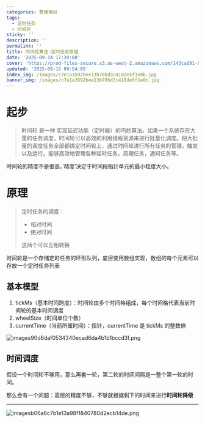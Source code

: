 ```yaml
---
categories: 整理输出
tags:
  - 定时任务
  - 时间轮
sticky: ''
description: ''
permalink: ''
title: 时间轮算法-定时任务原理
date: '2025-09-14 17:39:00'
cover: 'https://prod-files-secure.s3.us-west-2.amazonaws.com/143cad91-961b-48b0-82dc-78fbb6eb5abe/9c7983ed-dc34-4759-b8a6-88f5f5c00e58/wallhaven-weeqzx.jpg?X-Amz-Algorithm=AWS4-HMAC-SHA256&X-Amz-Content-Sha256=UNSIGNED-PAYLOAD&X-Amz-Credential=ASIAZI2LB466ZKYLH5U7%2F20250917%2Fus-west-2%2Fs3%2Faws4_request&X-Amz-Date=20250917T130103Z&X-Amz-Expires=3600&X-Amz-Security-Token=IQoJb3JpZ2luX2VjEC0aCXVzLXdlc3QtMiJHMEUCIQDKtIE2nDcuxdOI6ogLCAOsBTndUR0dSXO5hWmQNAx8vAIgfqbXYK59RZKcY0UOS%2BnyE267XvgXs5TkQu9xWdOClgwqiAQIpv%2F%2F%2F%2F%2F%2F%2F%2F%2F%2FARAAGgw2Mzc0MjMxODM4MDUiDJW%2B3XwiZOsK70CKOSrcA8H8VD1VibYHSIh419U3IYpq27HfZSPuiqMTnpokWdPTB4yHlXCwsATR8LqvyBu7nk%2BKnFAksfHd3iTdxXO2Igv88zPF7kss97IL47MiJMpIcdwV4j1080DO4r%2BC5dCoy%2BLTlyviRgjJ5%2FolSatUq68tbGxzDixH3FyvDb7Kagvcgw28Unse%2B6aQ4rDZoT%2BxYFWjHcIEQyoAkXORq%2Be7xBk6lrbZMJa1p3seXuIRWBfOr%2BxDrXKxQimhlWG7lmsBH2OtsnK37192r2dNaQ%2Fzevvp9yH1CAfbotg6dt1yibcNXOBk9f9uhPjig9qgiDmfmMscIcRkRxiOWxXug6XBumm052F%2FzMQKZGYXVowJLpaKhj48PIbvNckganbY9y1NT4EBaXgEmxeGguZRL96gw%2BTnjL9s8v6HSJUbJssNzGjE%2FAyPmyuv4yN6MD6Qvgw0TEQ6SVgowC8eZ1VHZklMdVKwElcsnG%2F%2FhPz9JApI8rUbg644gGrgsJKwrTYw9pK0c%2Fjc0v%2Bxc3HXR9crSIgtBIy4MFe5X43zNT9UByyMHnqtbRVHqRmxFsBxUiVINV%2BFzVv2Zq%2FrkrgW8nKVlFpVFnPcyHficgDb4JxOdfPzWpH14pxVjCQIwO2Hur1UMJTVqsYGOqUB0KENV4u7fW3Bswh323xaHte4cTq%2FRJDz19TGHzLt3bN3JpjV2UN1uKYuPNfFUOm60vCq%2F%2Bw777MrUnK%2BqDYjP6v1Ti1Pi%2BU7pWa8P2s44QRRzzyIieeDYEKOVfb8RaWvEb6aQzTX0lTtIdL6THlAQPBCUPnSFTPmjBLWo3LrfpofzGaIFtqCN6p27O2yfgyTd%2BxP4s0J3ui%2BywdZGgqyXbSMG8xJ&X-Amz-Signature=acdd470dc5ced4a7d6793e366831aae62fc5c2fdab10b88c3c1a97b34147352b&X-Amz-SignedHeaders=host&x-amz-checksum-mode=ENABLED&x-id=GetObject'
updated: '2025-09-15 09:54:00'
index_img: /images/c7e1a3592bee13b70bd3c418de5f1e0b.jpg
banner_img: /images/c7e1a3592bee13b70bd3c418de5f1e0b.jpg
---
```


# 起步

> 时间轮 是一种 实现延迟功能（定时器）的巧妙算法。如果一个系统存在大量的任务调度，时间轮可以高效的利用线程资源来进行批量化调度。把大批量的调度任务全部都绑定时间轮上，通过时间轮进行所有任务的管理，触发以及运行。能够高效地管理各种延时任务，周期任务，通知任务等。

时间轮的精度不是很高。’精度’决定于时间段指针单元的最小粒度大小。


# 原理

> 定时任务的调度：
> - 相对时间
> - 绝对时间
>
> 这两个可以互相转换
>
>

时间轮是一个存储定时任务的环形队列，底层使用数组实现，数组的每个元素可以存放一个定时任务列表


## 基本模型

1. tickMs（基本时间跨度）：时间轮由多个时间格组成，每个时间格代表当前时间轮的基本时间调度
2. wheelSize（时间单位个数）
3. currentTime（当前所属时间）：指针，currentTime 是 tickMs 的整数倍

![images90d8daf0534340ecad6da4b1b1bccd3f.png](/images/f92562d83dcb42d83d3ae921e44b1a11.png)


## 时间调度


假设一个时间轮不够用，那么再套一轮，第二轮的时间间隔是一整个第一轮的时间。


那么会有一个问题：高层的精度不够，不够就根据剩下的时间来进行**时间轮降级**


---


![imagesb06a6c7b1e13a98f1840780d2ecb14de.png](/images/12e7f063f28d1a179740c057be9e06c7.png)

